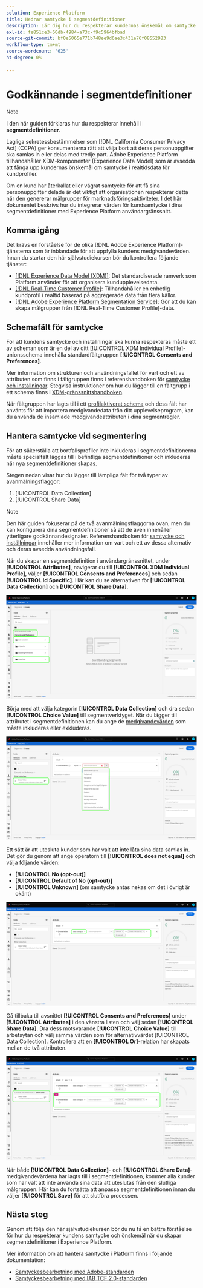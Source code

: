 ```yaml
---
solution: Experience Platform
title: Hedrar samtycke i segmentdefinitioner
description: Lär dig hur du respekterar kundernas önskemål om samtycke vid insamling och delning av personuppgifter i segmenteringsåtgärder.
exl-id: fe851ce3-60db-4984-a73c-f9c5964bfbad
source-git-commit: bf0e5065e771b748ee9d6ae3c431e76f08552983
workflow-type: tm+mt
source-wordcount: '625'
ht-degree: 0%

---
```


# Godkännande i segmentdefinitioner

>[!NOTE]
>
>I den här guiden förklaras hur du respekterar innehåll i **segmentdefinitioner**.

Lagliga sekretessbestämmelser som [!DNL California Consumer Privacy Act] (CCPA) ger konsumenterna rätt att välja bort att deras personuppgifter ska samlas in eller delas med tredje part. Adobe Experience Platform tillhandahåller XDM-komponenter (Experience Data Model) som är avsedda att fånga upp kundernas önskemål om samtycke i realtidsdata för kundprofiler.

Om en kund har återkallat eller vägrat samtycke för att få sina personuppgifter delade är det viktigt att organisationen respekterar detta när den genererar målgrupper för marknadsföringsaktiviteter. I det här dokumentet beskrivs hur du integrerar värden för kundsamtycke i dina segmentdefinitioner med Experience Platform användargränssnitt.

## Komma igång

Det krävs en förståelse för de olika [!DNL Adobe Experience Platform]-tjänsterna som är inblandade för att uppfylla kundens medgivandevärden. Innan du startar den här självstudiekursen bör du kontrollera följande tjänster:

* [[!DNL Experience Data Model (XDM)]](../../xdm/home.md): Det standardiserade ramverk som Platform använder för att organisera kundupplevelsedata.
* [[!DNL Real-Time Customer Profile]](../../profile/home.md): Tillhandahåller en enhetlig kundprofil i realtid baserad på aggregerade data från flera källor.
* [[!DNL Adobe Experience Platform Segmentation Service]](../home.md): Gör att du kan skapa målgrupper från [!DNL Real-Time Customer Profile]-data.

## Schemafält för samtycke

För att kundens samtycke och inställningar ska kunna respekteras måste ett av scheman som är en del av ditt [!UICONTROL XDM Individual Profile]-unionsschema innehålla standardfältgruppen **[!UICONTROL Consents and Preferences]**.

Mer information om strukturen och användningsfallet för vart och ett av attributen som finns i fältgruppen finns i referenshandboken för [samtycke och inställningar](../../xdm/field-groups/profile/consents.md). Stegvisa instruktioner om hur du lägger till en fältgrupp i ett schema finns i [XDM-gränssnittshandboken](../../xdm/ui/resources/schemas.md#add-field-groups).

När fältgruppen har lagts till i ett [profilaktiverat schema](../../xdm/ui/resources/schemas.md#profile) och dess fält har använts för att importera medgivandedata från ditt upplevelseprogram, kan du använda de insamlade medgivandeattributen i dina segmentregler.

## Hantera samtycke vid segmentering

För att säkerställa att bortfallsprofiler inte inkluderas i segmentdefinitionerna måste specialfält läggas till i befintliga segmentdefinitioner och inkluderas när nya segmentdefinitioner skapas.

Stegen nedan visar hur du lägger till lämpliga fält för två typer av avanmälningsflaggor:

1. [!UICONTROL Data Collection]
1. [!UICONTROL Share Data]

>[!NOTE]
>
>Den här guiden fokuserar på de två avanmälningsflaggorna ovan, men du kan konfigurera dina segmentdefinitioner så att de även innehåller ytterligare godkännandesignaler. Referenshandboken för [samtycke och inställningar](../../xdm/field-groups/profile/consents.md) innehåller mer information om vart och ett av dessa alternativ och deras avsedda användningsfall.

När du skapar en segmentdefinition i användargränssnittet, under **[!UICONTROL Attributes]**, navigerar du till **[!UICONTROL XDM Individual Profile]**, väljer **[!UICONTROL Consents and Preferences]** och sedan **[!UICONTROL Id Specific]**. Här kan du se alternativen för **[!UICONTROL Data Collection]** och **[!UICONTROL Share Data]**.

![](../images/tutorials/opt-outs/consents.png)

Börja med att välja kategorin **[!UICONTROL Data Collection]** och dra sedan **[!UICONTROL Choice Value]** till segmentverktyget. När du lägger till attributet i segmentdefinitionen kan du ange de [medgivandevärden](../../xdm/field-groups/profile/consents.md#choice-values) som måste inkluderas eller exkluderas.

![](../images/tutorials/opt-outs/consent-values.png)

Ett sätt är att utesluta kunder som har valt att inte låta sina data samlas in. Det gör du genom att ange operatorn till **[!UICONTROL does not equal]** och välja följande värden:

* **[!UICONTROL No (opt-out)]**
* **[!UICONTROL Default of No (opt-out)]**
* **[!UICONTROL Unknown]** (om samtycke antas nekas om det i övrigt är okänt)

![](../images/tutorials/opt-outs/collect.png)

Gå tillbaka till avsnittet **[!UICONTROL Consents and Preferences]** under **[!UICONTROL Attributes]** i den vänstra listen och välj sedan **[!UICONTROL Share Data]**. Dra dess motsvarande **[!UICONTROL Choice Value]** till arbetsytan och välj samma värden som för alternativvärdet [!UICONTROL Data Collection]. Kontrollera att en **[!UICONTROL Or]**-relation har skapats mellan de två attributen.

![](../images/tutorials/opt-outs/share.png)

När både **[!UICONTROL Data Collection]**- och **[!UICONTROL Share Data]**-medgivandevärdena har lagts till i segmentdefinitionen, kommer alla kunder som har valt att inte använda sina data att uteslutas från den slutliga målgruppen. Här kan du fortsätta att anpassa segmentdefinitionen innan du väljer **[!UICONTROL Save]** för att slutföra processen.

## Nästa steg

Genom att följa den här självstudiekursen bör du nu få en bättre förståelse för hur du respekterar kundens samtycke och önskemål när du skapar segmentdefinitioner i Experience Platform.

Mer information om att hantera samtycke i Platform finns i följande dokumentation:

* [Samtyckesbearbetning med Adobe-standarden](../../landing/governance-privacy-security/consent/adobe/overview.md)
* [Samtyckesbearbetning med IAB TCF 2.0-standarden](../../landing/governance-privacy-security/consent/iab/overview.md)
